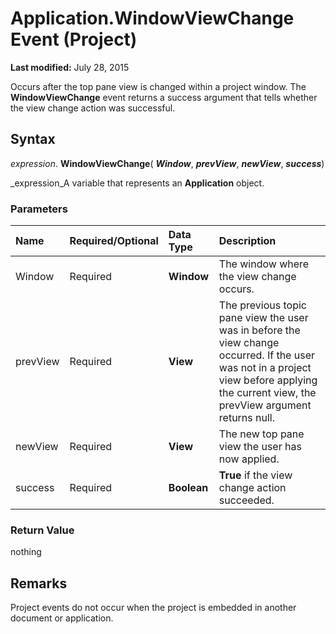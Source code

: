 
# Application.WindowViewChange Event (Project)

 **Last modified:** July 28, 2015

Occurs after the top pane view is changed within a project window. The  **WindowViewChange** event returns a success argument that tells whether the view change action was successful.

## Syntax

 _expression_. **WindowViewChange**( **_Window_**,  **_prevView_**,  **_newView_**,  **_success_**)

 _expression_A variable that represents an  **Application** object.


### Parameters



|**Name**|**Required/Optional**|**Data Type**|**Description**|
|:-----|:-----|:-----|:-----|
|Window|Required| **Window**|The window where the view change occurs.|
|prevView|Required| **View**|The previous topic pane view the user was in before the view change occurred. If the user was not in a project view before applying the current view, the prevView argument returns null.|
|newView|Required| **View**|The new top pane view the user has now applied.|
|success|Required| **Boolean**| **True** if the view change action succeeded.|

### Return Value

nothing


## Remarks

Project events do not occur when the project is embedded in another document or application.

